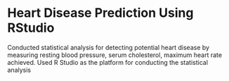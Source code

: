 
<h1>Heart Disease Prediction Using RStudio</h1>
<p>Conducted statistical analysis for detecting potential heart disease by measuring resting blood pressure, serum cholesterol, maximum heart rate achieved. Used R Studio as the platform for conducting the statistical analysis
</p>
